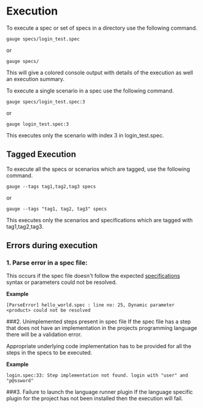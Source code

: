 # Execution

To execute a spec or set of specs in a directory use the following command.

```
gauge specs/login_test.spec
```
or
```
gauge specs/
```
This will give a colored console output with details of the execution as well an execution summary.

To execute a single scenario in a spec use the following command.

````
gauge specs/login_test.spec:3
````
or
````
gauge login_test.spec:3
````

This executes only the scenario with index 3 in login_test.spec.

## Tagged Execution

To execute all the specs or scenarios which are tagged, use the following command.

````
gauge --tags tag1,tag2,tag3 specs
````
or
````
gauge --tags "tag1, tag2, tag3" specs
````
This executes only the scenarios and specifications which are tagged with tag1,tag2,tag3.

## Errors during execution

### 1. Parse error in a spec file:

This occurs if the spec file doesn't follow the expected [specifications](../specifications/README.md) syntax or parameters could not be resolved.

**Example**

```
[ParseError] hello_world.spec : line no: 25, Dynamic parameter <product> could not be resolved
```



###2. Unimplemented steps present in spec file
If the spec file has a step that does not have an implementation in the projects programming language there will be a validation error.

Appropriate underlying code implementation has to be provided for all the steps in the specs to be executed.

**Example**

````
login.spec:33: Step implementation not found. login with "user" and "p@ssword"
````

###3. Failure to launch the language runner plugin
If the language specific plugin for the project has not been installed then the execution will fail.
